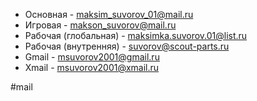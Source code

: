 - Основная - maksim_suvorov_01@mail.ru
- Игровая - makson_suvorov@mail.ru
- Рабочая (глобальная) - maksimka.suvorov.01@list.ru
- Рабочая (внутренняя) - suvorov@scout-parts.ru
- Gmail - msuvorov2001@gmail.ru
- Xmail - msuvorov2001@xmail.ru

#mail 